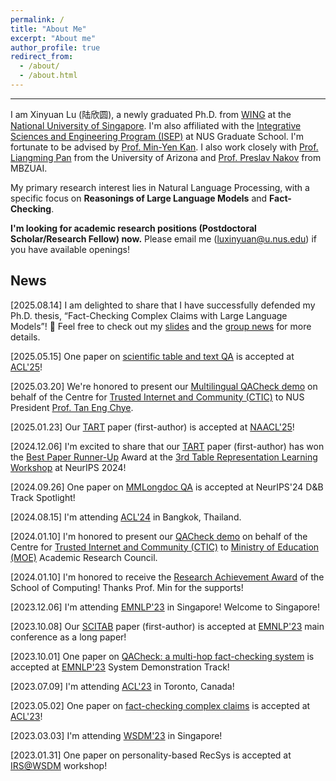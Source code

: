 ```yaml
---
permalink: /
title: "About Me"
excerpt: "About me"
author_profile: true
redirect_from: 
  - /about/
  - /about.html
---
```


---

I am Xinyuan Lu (陆欣圆), a newly graduated Ph.D. from [WING](https://wing.comp.nus.edu.sg/) at the [National University of Singapore](https://www.nus.edu.sg/). I'm also affiliated with the [Integrative Sciences and Engineering Program (ISEP)](https://isep.nus.edu.sg/about/) at NUS Graduate School. I'm fortunate to be advised by [Prof. Min-Yen Kan](https://www.comp.nus.edu.sg/~kanmy/). I also work closely with [Prof. Liangming Pan](https://scholar.google.com.sg/citations?user=JcjjOTUAAAAJ&hl=en) from the University of Arizona and [Prof. Preslav Nakov](https://scholar.google.com/citations?user=DfXsKZ4AAAAJ&hl=en) from MBZUAI. 

My primary research interest lies in Natural Language Processing, with a specific focus on **Reasonings of Large Language Models** and **Fact-Checking**.  

**I'm looking for academic research positions (Postdoctoral Scholar/Research Fellow) now.** Please email me (luxinyuan@u.nus.edu) if you have available openings!

## News

[2025.08.14] I am delighted to share that I have successfully defended my Ph.D. thesis, “Fact-Checking Complex Claims with Large Language Models”! 🎉 Feel free to check out my [slides](https://drive.google.com/file/d/1AQT_x3eD6kXYdb1KwgcD3NlDq7prOmMe/view?usp=sharing) and the [group news](https://wing.comp.nus.edu.sg/post/25-08-14-xinyuan-defense/) for more details.

[2025.05.15] One paper on [scientific table and text QA](https://arxiv.org/pdf/2412.11757) is accepted at [ACL'25](https://2025.aclweb.org/)!

[2025.03.20] We're honored to present our [Multilingual QACheck demo](https://drive.google.com/file/d/17DfRjtk1RKND0cXVskIic8YJgAY7IRt-/view?usp=sharing) on behalf of the Centre for [Trusted Internet and Community (CTIC)](https://ctic.nus.edu.sg/) to NUS President [Prof. Tan Eng Chye](https://drive.google.com/file/d/1wSDdBIP-H2tNb6HZnZgMjEFT2vif8jXo/view?usp=sharing).

[2025.01.23] Our [TART](https://arxiv.org/abs/2409.11724) paper (first-author) is accepted at [NAACL'25](https://2025.naacl.org/)!

[2024.12.06] I'm excited to share that our [TART](https://arxiv.org/abs/2409.11724) paper (first-author) has won the [Best Paper Runner-Up](https://drive.google.com/file/d/1uIkFtm2FxBizuB1ec8VoQWTrCQx7J9zR/view?usp=sharing) Award at the [3rd Table Representation Learning Workshop](https://table-representation-learning.github.io/NeurIPS2024/) at NeurIPS 2024!

[2024.09.26] One paper on [MMLongdoc QA](https://arxiv.org/abs/2407.01523) is accepted at NeurIPS'24 D&B Track Spotlight!

[2024.08.15] I'm attending [ACL'24](https://2024.aclweb.org/) in Bangkok, Thailand.

[2024.01.10] I'm honored to present our [QACheck demo](https://arxiv.org/abs/2310.07609) on behalf of the Centre for [Trusted Internet and Community (CTIC)](https://ctic.nus.edu.sg/) to [Ministry of Education (MOE)](https://www.moe.gov.sg/) Academic Research Council.

[2024.01.10] I'm honored to receive the [Research Achievement Award](https://drive.google.com/file/d/1jdvyH3PIDz3TubIV3HToP3i62GRhh_eH/view?usp=sharing) of the School of Computing! Thanks Prof. Min for the supports!

[2023.12.06] I'm attending [EMNLP'23](https://2023.emnlp.org/) in Singapore! Welcome to Singapore!

[2023.10.08] Our [SCITAB](https://arxiv.org/abs/2305.13186) paper (first-author) is accepted at [EMNLP'23](https://2023.emnlp.org/) main conference as a long paper!

[2023.10.01] One paper on [QACheck: a multi-hop fact-checking system](https://arxiv.org/abs/2310.07609) is accepted at [EMNLP'23](https://2023.emnlp.org/) System Demonstration Track!

[2023.07.09] I'm attending [ACL'23](https://2023.aclweb.org/) in Toronto, Canada!

[2023.05.02] One paper on [fact-checking complex claims](https://aclanthology.org/2023.acl-long.386.pdf) is accepted at [ACL'23](https://2023.aclweb.org/)!

[2023.03.03] I'm attending [WSDM'23](https://www.wsdm-conference.org/2023/) in Singapore!

[2023.01.31] One paper on personality-based RecSys is accepted at [IRS@WSDM](https://irs-wsdm.github.io/) workshop!

